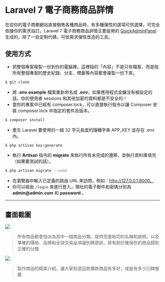 # Laravel 7 電子商務商品詳情

在從你的電子商務網站直接銷售各種商品時，有多種彈性的選項可供選擇，可完全依據你的需求自訂。Laravel 7 電子商務商品詳情主要是用的 [QuickAdminPanel](https://quickadminpanel.com) 生成的，除了一些定制代碼，可依需求彈性改造的工具。

## 使用方式
- 把整個專案複製一份到你的電腦裡，這裡指的「內容」不是只有檔案，而是指所有整個專案的歷史紀錄、分支、標籤等內容都會複製一份下來。
```sh
$ git clone
```
- 將 __.env.example__ 檔案重新命名成 __.env__，如果應用程式金鑰沒有被設定的話，你的使用者 sessions 和其他加密的資料都是不安全的！
- 當你的專案中已經有 composer.lock，可以直接執行指令以讓 Composer 安裝 composer.lock 中指定的套件及版本。
```sh
$ composer install
```
- 產⽣ Laravel 要使用的一組 32 字元長度的隨機字串 APP_KEY 並存在 .env 內。
```sh
$ php artisan key:generate
```
- 執行 __Artisan__ 指令的 __migrate__ 來執行所有未完成的遷移，並執行資料庫填充（如果要測試的話）。
```sh
$ php artisan migrate --seed
```
- 在瀏覽器中輸入已定義的路由 URL 來訪問，例如：http://127.0.0.1:8000。
- 你可以經由 `/login` 來進行登入，預社的電子郵件和密碼分別為 __admin@admin.com__ 和 __password__ 。

----

## 畫面截圖
![](https://i.imgur.com/snjbBf5.png)
> 所有商品都會指派為其中一個商品分類。提供完善貼切的名稱和說明，以及準確的價格、品牌和全球交易品項識別碼資訊，將有助於確保你的商品歸到正確的分類

![](https://i.imgur.com/bJiko14.png)
> 製作商品的精美介紹，讓大家知道這款爆款商品有多好，或是有多少口碑推薦